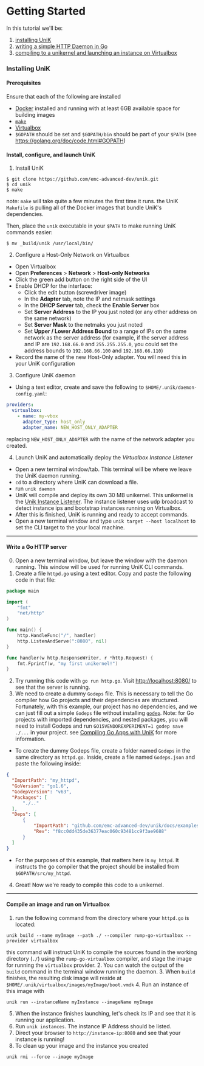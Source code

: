 # Getting Started

In this tutorial we'll be:
  1. [installing UniK](getting_started.md#installing-unik)
  2. [writing a simple HTTP Daemon in Go](getting_started.md#write-a-go-http-server)
  3. [compiling to a unikernel and launching an instance on Virtualbox](getting_started.md#compile-an-image-and-run-on-virtualbox)

### Installing UniK
#### Prerequisites
Ensure that each of the following are installed
- [Docker](http://www.docker.com/) installed and running with at least 6GB available space for building images
- [`make`](https://www.gnu.org/software/make/)
- [Virtualbox](https://www.virtualbox.org/)
- `$GOPATH` should be set and `$GOPATH/bin` should be part of your `$PATH` (see https://golang.org/doc/code.html#GOPATH)

#### Install, configure, and launch UniK
1. Install UniK
  ```
  $ git clone https://github.com/emc-advanced-dev/unik.git
  $ cd unik
  $ make
  ```
  note: `make` will take quite a few minutes the first time it runs. the UniK `Makefile` is pulling all of the Docker images that bundle UniK's dependencies.

  Then, place the `unik` executable in your `$PATH` to make running UniK commands easier:
  ```
  $ mv _build/unik /usr/local/bin/
  ```

2. Configure a Host-Only Network on Virtualbox
  * Open Virtualbox
  * Open **Preferences** > **Network** > **Host-only Networks**
  * Click the green add button on the right side of the UI
  * Enable DHCP for the interface:
    * Click the edit button (screwdriver image)
    * In the **Adapter** tab, note the IP and netmask settings 
    * In the **DHCP Server** tab, check the **Enable Server** box
    * Set **Server Address** to the IP you just noted (or any other address on the same network)
    * Set **Server Mask** to the netmaks you just noted
    * Set **Upper / Lower Address Bound** to a range of IPs on the same network as the server address (for example, if the server address and IP are `192.168.66.0` and `255.255.255.0`, you could set the address bounds to `192.168.66.100` and `192.168.66.110`)
  * Record the name of the new Host-Only adapter. You will need this in your UniK configuration

3. Configure UniK daemon
  * Using a text editor, create and save the following to `$HOME/.unik/daemon-config.yaml`:
  ```yaml
  providers:
    virtualbox:
      - name: my-vbox
        adapter_type: host_only
        adapter_name: NEW_HOST_ONLY_ADAPTER
  ```
  replacing `NEW_HOST_ONLY_ADAPTER` with the name of the network adapter you created.

4. Launch UniK and automatically deploy the *Virtualbox Instance Listener*
  * Open a new terminal window/tab. This terminal will be where we leave the UniK daemon running.
  * `cd` to a directory where UniK can download a file.
  * run `unik daemon`
  * UniK will compile and deploy its own 30 MB unikernel. This unikernel is the [Unik Instance Listener](). The instance listener uses udp broadcast to detect instance ips and bootstrap instances running on Virtualbox.
  * After this is finished, UniK is running and ready to accept commands.
  * Open a new terminal window and type `unik target --host localhost` to set the CLI target to the your local machine.
---

#### Write a Go HTTP server
0. Open a new terminal window, but leave the window with the daemon running. This window will be used for running UniK CLI commands.
1. Create a file `httpd.go` using a text editor. Copy and paste the following code in that file:

  ```go
  package main

  import (
      "fmt"
      "net/http"
  )

  func main() {
      http.HandleFunc("/", handler)
      http.ListenAndServe(":8080", nil)
  }

  func handler(w http.ResponseWriter, r *http.Request) {
      fmt.Fprintf(w, "my first unikernel!")
  }
  ```
2. Try running this code with `go run http.go`. Visit [http://localhost:8080/](http://localhost:8080/) to see that the server is running.
3. We need to create a dummy `Godeps` file. This is necessary to tell the Go compiler how Go projects and their dependencies are structured. Fortunately, with this example, our project has no dependencies, and we can just fill out a simple `Godeps` file without installing [`godep`](https://github.com/tools/godep). Note: for Go projects with imported dependencies, and nested packages, you will need to install Godeps and run `GO15VENDOREXPERIMENT=1 godep save ./...` in your project. see [Compiling Go Apps with UniK](compilers/rump.md#golang) for more information.
  * To create the dummy Godeps file, create a folder named `Godeps` in the same directory as `httpd.go`. Inside, create a file named `Godeps.json` and paste the following inside:
  ```json
  {
  	"ImportPath": "my_httpd",
  	"GoVersion": "go1.6",
  	"GodepVersion": "v63",
  	"Packages": [
  		"./.."
  	],
  	"Deps": [
  		{
  			"ImportPath": "github.com/emc-advanced-dev/unik/docs/examples",
  			"Rev": "f8cc0dd435de36377eac060c93481cc9f3ae9688"
  		}
  	]
  }
  ```
  * For the purposes of this example, that matters here is `my_httpd`. It instructs the go compiler that the project should be installed from `$GOPATH/src/my_httpd`.

4. Great! Now we're ready to compile this code to a unikernel.

---

#### Compile an image and run on Virtualbox

1. run the following command from the directory where your `httpd.go` is located:
  ```
  unik build --name myImage --path ./ --compiler rump-go-virtualbox --provider virtualbox
  ```
  this command will instruct UniK to compile the sources found in the working directory (`./`) using the `rump-go-virtualbox` compiler, and stage the image for running the `virtualbox` provider.
2. You can watch the output of the `build` command in the terminal window running the daemon.
3. When `build` finishes, the resulting disk image will reside at `$HOME/.unik/virtualbox/images/myImage/boot.vmdk`
4. Run an instance of this image with
  ```
  unik run --instanceName myInstance --imageName myImage
  ```
5. When the instance finishes launching, let's check its IP and see that it is running our application.
6. Run `unik instances`. The instance IP Address should be listed.
7. Direct your browser to `http://instance-ip:8080` and see that your instance is running!
8. To clean up your image and the instance you created
  ```
  unik rmi --force --image myImage
  ```
